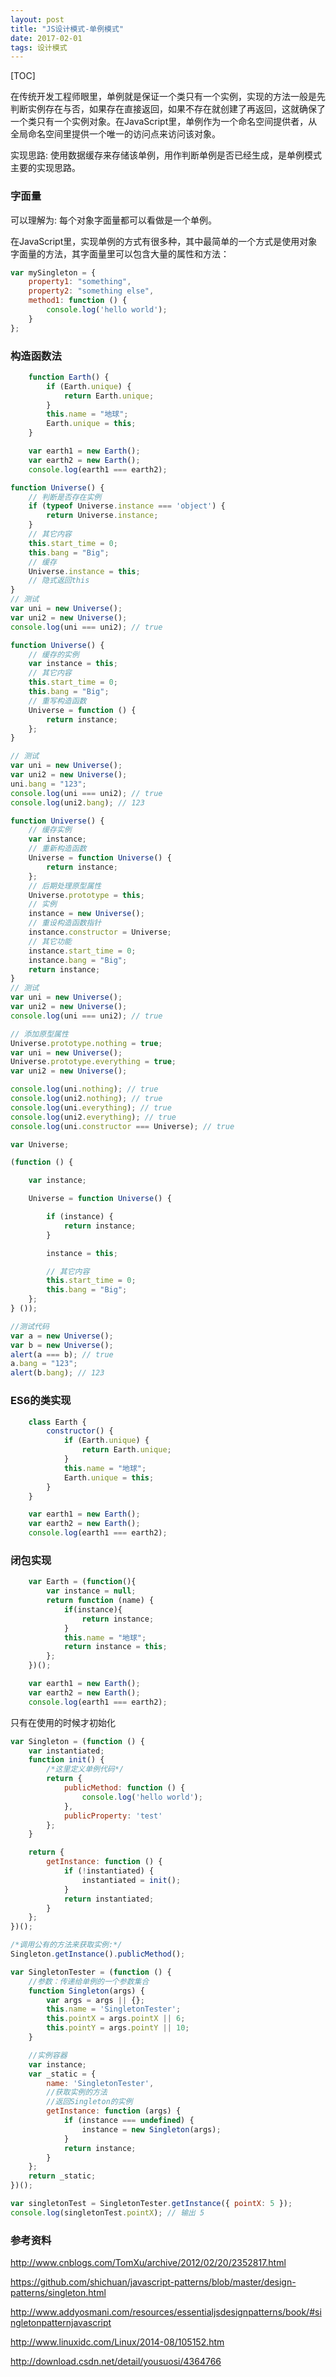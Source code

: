 ```yaml
---
layout: post
title: "JS设计模式-单例模式"
date: 2017-02-01
tags: 设计模式
---
```


[TOC]

在传统开发工程师眼里，单例就是保证一个类只有一个实例，实现的方法一般是先判断实例存在与否，如果存在直接返回，如果不存在就创建了再返回，这就确保了一个类只有一个实例对象。在JavaScript里，单例作为一个命名空间提供者，从全局命名空间里提供一个唯一的访问点来访问该对象。

实现思路: 使用数据缓存来存储该单例，用作判断单例是否已经生成，是单例模式主要的实现思路。

### 字面量

可以理解为: 每个对象字面量都可以看做是一个单例。

在JavaScript里，实现单例的方式有很多种，其中最简单的一个方式是使用对象字面量的方法，其字面量里可以包含大量的属性和方法：

```javascript
var mySingleton = {
    property1: "something",
    property2: "something else",
    method1: function () {
        console.log('hello world');
    }
};
```

### 构造函数法

```javascript
    function Earth() {
        if (Earth.unique) {
            return Earth.unique;
        }
        this.name = "地球";
        Earth.unique = this;
    }

    var earth1 = new Earth();
    var earth2 = new Earth();
    console.log(earth1 === earth2);
```

```javascript
function Universe() {
    // 判断是否存在实例
    if (typeof Universe.instance === 'object') {
        return Universe.instance;
    }
    // 其它内容
    this.start_time = 0;
    this.bang = "Big";
    // 缓存
    Universe.instance = this;
    // 隐式返回this
}
// 测试
var uni = new Universe();
var uni2 = new Universe();
console.log(uni === uni2); // true
```

```javascript
function Universe() {
    // 缓存的实例
    var instance = this;
    // 其它内容
    this.start_time = 0;
    this.bang = "Big";
    // 重写构造函数
    Universe = function () {
        return instance;
    };
}

// 测试
var uni = new Universe();
var uni2 = new Universe();
uni.bang = "123";
console.log(uni === uni2); // true
console.log(uni2.bang); // 123
```

```javascript
function Universe() {
    // 缓存实例
    var instance;
    // 重新构造函数
    Universe = function Universe() {
        return instance;
    };
    // 后期处理原型属性
    Universe.prototype = this;
    // 实例
    instance = new Universe();
    // 重设构造函数指针
    instance.constructor = Universe;
    // 其它功能
    instance.start_time = 0;
    instance.bang = "Big";
    return instance;
}
// 测试
var uni = new Universe();
var uni2 = new Universe();
console.log(uni === uni2); // true

// 添加原型属性
Universe.prototype.nothing = true;
var uni = new Universe();
Universe.prototype.everything = true;
var uni2 = new Universe();

console.log(uni.nothing); // true
console.log(uni2.nothing); // true
console.log(uni.everything); // true
console.log(uni2.everything); // true
console.log(uni.constructor === Universe); // true
```

````javascript
var Universe;

(function () {

    var instance;

    Universe = function Universe() {

        if (instance) {
            return instance;
        }

        instance = this;

        // 其它内容
        this.start_time = 0;
        this.bang = "Big";
    };
} ());

//测试代码
var a = new Universe();
var b = new Universe();
alert(a === b); // true
a.bang = "123";
alert(b.bang); // 123
````

### ES6的类实现

```javascript
    class Earth {
        constructor() {
            if (Earth.unique) {
                return Earth.unique;
            }
            this.name = "地球";
            Earth.unique = this;
        }
    }

    var earth1 = new Earth();
    var earth2 = new Earth();
    console.log(earth1 === earth2);
```

### 闭包实现

```javascript
    var Earth = (function(){
        var instance = null;
        return function (name) {
            if(instance){
                return instance;
            }
            this.name = "地球";
            return instance = this;
        };
    })();

    var earth1 = new Earth();
    var earth2 = new Earth();
    console.log(earth1 === earth2);
```

只有在使用的时候才初始化

```javascript
var Singleton = (function () {
    var instantiated;
    function init() {
        /*这里定义单例代码*/
        return {
            publicMethod: function () {
                console.log('hello world');
            },
            publicProperty: 'test'
        };
    }

    return {
        getInstance: function () {
            if (!instantiated) {
                instantiated = init();
            }
            return instantiated;
        }
    };
})();

/*调用公有的方法来获取实例:*/
Singleton.getInstance().publicMethod();
```

```javascript
var SingletonTester = (function () {
    //参数：传递给单例的一个参数集合
    function Singleton(args) {
        var args = args || {};
        this.name = 'SingletonTester';
        this.pointX = args.pointX || 6;
        this.pointY = args.pointY || 10;
    }

    //实例容器
    var instance;
    var _static = {
        name: 'SingletonTester',
        //获取实例的方法
        //返回Singleton的实例
        getInstance: function (args) {
            if (instance === undefined) {
                instance = new Singleton(args);
            }
            return instance;
        }
    };
    return _static;
})();

var singletonTest = SingletonTester.getInstance({ pointX: 5 });
console.log(singletonTest.pointX); // 输出 5 
```

### 参考资料

http://www.cnblogs.com/TomXu/archive/2012/02/20/2352817.html

https://github.com/shichuan/javascript-patterns/blob/master/design-patterns/singleton.html

http://www.addyosmani.com/resources/essentialjsdesignpatterns/book/#singletonpatternjavascript

http://www.linuxidc.com/Linux/2014-08/105152.htm

http://download.csdn.net/detail/yousuosi/4364766

